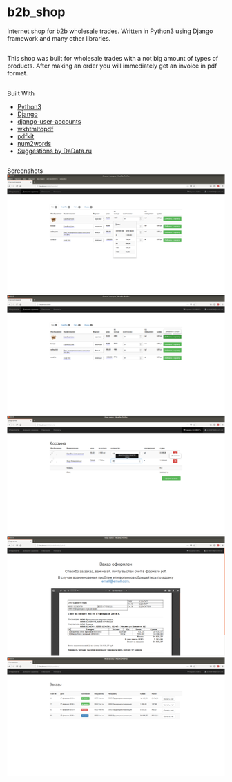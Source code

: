 # b2b_shop
Internet shop for b2b wholesale trades. Written in Python3 using Django framework and many other libraries.

##
This shop was built for wholesale trades with a not big amount of types of products.
After making an order you will immediately get an invoice in pdf format.

##
Built With
* [Python3](https://www.python.org/)
* [Django](https://www.djangoproject.com/)
* [django-user-accounts](https://github.com/pinax/django-user-accounts)
* [wkhtmltopdf](https://wkhtmltopdf.org)
* [pdfkit](https://pypi.python.org/pypi/pdfkit)
* [num2words](https://pypi.python.org/pypi/num2words/)
* [Suggestions by DaData.ru](https://dadata.ru/suggestions/)

##
Screenshots
![pricelist](screenshots/pricelist.png)
![addtocart](screenshots/addcart.png)
![cart](screenshots/cart.png)
![orderend](screenshots/orderend.png)
![orderlist](screenshots/orderlist.png)
